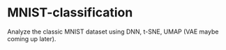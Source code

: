 # MNIST-classification

Analyze the classic MNIST dataset using DNN, t-SNE, UMAP (VAE maybe coming up later).
